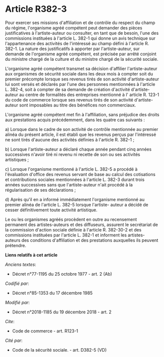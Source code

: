 # Article R382-3

Pour exercer ses missions d'affiliation et de contrôle du respect du champ du régime, l'organisme agréé compétent peut
demander des pièces justificatives à l'artiste-auteur ou consulter, en tant que de besoin, l'une des commissions instituées à
l'article L. 382-1 qui donne un avis technique sur l'appartenance des activités de l'intéressé au champ défini à l'article R.
382-1. La nature des justificatifs à apporter par l'artiste-auteur, sur demande de l'organisme agréé compétent, est précisée
par arrêté conjoint du ministre chargé de la culture et du ministre chargé de la sécurité sociale.

L'organisme agréé compétent transmet sa décision d'affilier l'artiste-auteur aux organismes de sécurité sociale dans les deux
mois à compter soit du premier précompte lorsque ses revenus tirés de son activité d'artiste-auteur lui sont versés et
déclarés par l'une des personnes mentionnées à l'article L. 382-4, soit à compter de sa demande de création d'activité
d'artiste-auteur au centre de formalités des entreprises mentionné à l' article R. 123-1 du code de commerce lorsque ses
revenus tirés de son activité d'artiste-auteur sont imposables au titre des bénéfices non commerciaux.

L'organisme agréé compétent met fin à l'affiliation, sans préjudice des droits aux prestations acquis précédemment, dans les
quatre cas suivants :

a) Lorsque dans le cadre de son activité de contrôle mentionnée au premier alinéa du présent article, il est établi que les
revenus perçus par l'intéressé ne sont tirés d'aucune des activités définies à l'article R. 382-1 ;

b) Lorsque l'artiste-auteur a déclaré chaque année pendant cinq années successives n'avoir tiré ni revenu ni recette de son
ou ses activités artistiques ;

c) Lorsque l'organisme mentionné à l'article L. 382-5 a procédé à l'évaluation d'office des revenus servant de base au calcul
des cotisations et contributions sociales mentionnées à l'article L. 382-3 durant trois années successives sans que
l'artiste-auteur n'ait procédé à la régularisation de ses déclarations ;

d) Après qu'il en a informé immédiatement l'organisme mentionné au premier alinéa de l'article L. 382-5 lorsque l'artiste-
auteur a décidé de cesser définitivement toute activité artistique.

Le ou les organismes agréés procèdent en outre au recensement permanent des artistes-auteurs et des diffuseurs, assurent le
secrétariat de la commission d'action sociale définie à l'article R. 382-30-2 et des commissions instituées par l'article L.
382-1 et informent les artistes-auteurs des conditions d'affiliation et des prestations auxquelles ils peuvent prétendre.

**Liens relatifs à cet article**

_Anciens textes_:

  - Décret n°77-1195 du 25 octobre 1977 - art. 2 (Ab)

_Codifié par_:

  - Décret n°85-1353 du 17 décembre 1985

_Modifié par_:

  - Décret n°2018-1185 du 19 décembre 2018 - art. 2

_Cite_:

  - Code de commerce - art. R123-1

_Cité par_:

  - Code de la sécurité sociale. - art. D382-5 (VD)
